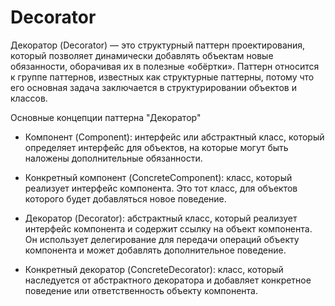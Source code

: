 # Decorator

Декоратор (Decorator) — это структурный паттерн проектирования, который позволяет динамически добавлять объектам новые обязанности, оборачивая их в полезные «обёртки». Паттерн относится к группе паттернов, известных как структурные паттерны, потому что его основная задача заключается в структурировании объектов и классов.

Основные концепции паттерна "Декоратор"
* Компонент (Component): интерфейс или абстрактный класс, который определяет интерфейс для объектов, на которые могут быть наложены дополнительные обязанности.

* Конкретный компонент (ConcreteComponent): класс, который реализует интерфейс компонента. Это тот класс, для объектов которого будет добавляться новое поведение.

* Декоратор (Decorator): абстрактный класс, который реализует интерфейс компонента и содержит ссылку на объект компонента. 
Он использует делегирование для передачи операций объекту компонента и может добавлять дополнительное поведение.

* Конкретный декоратор (ConcreteDecorator): класс, который наследуется от абстрактного декоратора и добавляет конкретное 
поведение или ответственность объекту компонента.
